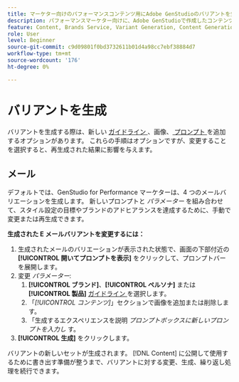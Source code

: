 ```yaml
---
title: マーケター向けのパフォーマンスコンテンツ用にAdobe GenStudioのバリアントを生成する
description: パフォーマンスマーケター向けに、Adobe GenStudioで作成したコンテンツのバリアントを生成する方法を説明します。
feature: Content, Brands Service, Variant Generation, Content Generation
role: User
level: Beginner
source-git-commit: c9d09801f0bd3732611b01d4a98cc7ebf38884d7
workflow-type: tm+mt
source-wordcount: '176'
ht-degree: 0%

---
```



# バリアントを生成

バリアントを生成する際は、新しい [ ガイドライン ](/help/user-guide/guidelines/overview.md)、画像、[ プロンプト ](/help/user-guide/effective-prompts.md) を追加するオプションがあります。 これらの手順はオプションですが、変更することを選択すると、再生成された結果に影響を与えます。

## メール

デフォルトでは、GenStudio for Performance マーケターは、4 つのメールバリエーションを生成します。 新しいプロンプトと _パラメーター_ を組み合わせて、スタイル設定の目標やブランドのアドヒアランスを達成するために、手動で変更または再生成できます。

**生成された E メールバリアントを変更するには：**

1. 生成されたメールのバリエーションが表示された状態で、画面の下部付近の **[!UICONTROL 開いてプロンプトを表示]** をクリックして、プロンプトバーを展開します。
1. 変更 _パラメーター_:
   1. **[!UICONTROL ブランド]**、**[!UICONTROL ペルソナ]** または **[!UICONTROL 製品]** [ ガイドライン ](/help/user-guide/guidelines/overview.md) を選択します。
   1. 「_[!UICONTROL コンテンツ]_」セクションで画像を追加または削除します。
   1. 「生成するエクスペリエンスを説明 _プロンプトボックスに新しいプロンプトを入力し_ す。
1. **[!UICONTROL 生成]** をクリックします。

バリアントの新しいセットが生成されます。 [!DNL Content] に公開して使用するために書き出す準備が整うまで、バリアントに対する変更、生成、繰り返し処理を続行できます。
